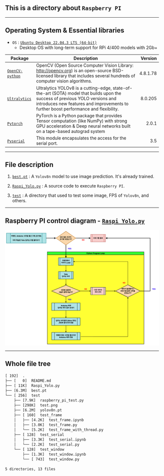 ## This is a directory about `Raspberry PI`

---
## Operating System & Essential libraries

- `OS` : [`Ubuntu Desktop 22.04.3 LTS (64-bit)`](https://ubuntu.com/download/raspberry-pi)
    - Desktop OS with long-term support for RPi 4/400 models with 2Gb+

|Package|Description|Version|
|-------|---|------:|
|[`OpenCV-python`](https://github.com/opencv/opencv-python?tab=readme-ov-file)|OpenCV (Open Source Computer Vision Library: http://opencv.org) is an open-source BSD-licensed library that includes several hundreds of computer vision algorithms.|   4.8.1.78|
|[`Ultralytics`](https://github.com/ultralytics/ultralytics)|Ultralytics YOLOv8 is a cutting-edge, state-of-the-art (SOTA) model that builds upon the success of previous YOLO versions and introduces new features and improvements to further boost performance and flexibility.|   8.0.205|
|[`Pytorch`](https://github.com/pytorch/pytorch)|PyTorch is a Python package that provides Tensor computation (like NumPy) with strong GPU acceleration & Deep neural networks built on a tape-based autograd system|   2.0.1|
|[`Pyserial`](https://pyserial.readthedocs.io/en/latest/index.html)|This module encapsulates the access for the serial port.|    3.5|


---
## File description
1. [`best.pt`](./best.pt)  :   A `Yolov8n` model to use image prediction. It's already trained.

2. [`Raspi_Yolo.py`](./Raspi_Yolo.py)   :   A source code to execute `Raspberry PI`.

3. [`test`](./test/)    :   A directory that used to test some image, FPS of `Yolov8n`, and others.

---
## Raspberry PI control diagram - [`Raspi_Yolo.py`](./Raspi_Yolo.py)

<p align="center">
    <img src="../image/raspberry_diagram_full.drawio.png" style="height :500px, width :100px" title="시연연상_고속"/>
</p>


---
## Whole file tree

```
[ 192]  .
├── [   0]  README.md
├── [ 11K]  Raspi_Yolo.py
├── [6.3M]  best.pt
└── [ 256]  test
    ├── [7.9K]  raspberry_pi_test.py
    ├── [298K]  test.png
    ├── [6.2M]  yolov8n.pt
    ├── [ 160]  test_frame
    │   ├── [4.2K]  test_frame.ipynb
    │   ├── [3.0K]  test_frame.py
    │   └── [5.2K]  test_frame_with_thread.py
    ├── [ 128]  test_serial
    │   ├── [3.3K]  test_serial.ipynb
    │   └── [2.2K]  test_serial.py
    └── [ 128]  test_window
        ├── [1.3K]  test_window.ipynb
        └── [ 743]  test_window.py

5 directories, 13 files
```